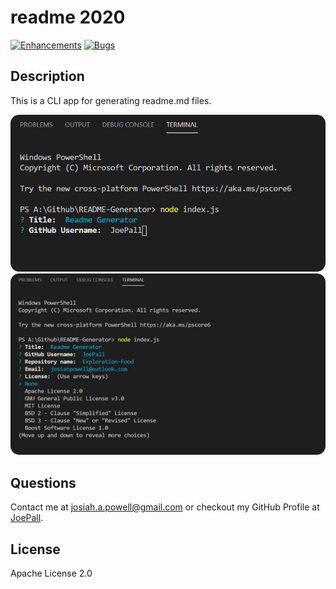 # readme 2020
[![Enhancements](https://img.shields.io/github/issues/JoePall/read.me/enhancement.svg)](https://github.com/JoePall/read.me/issues?q=is%3Aopen+is%3Aissue+label%3Aenhancement+sort%3Areactions-%2B1-desc)
[![Bugs](https://img.shields.io/github/issues/JoePall/read.me/bug.svg)](https://github.com/JoePall/read.me/issues?utf8=✓&q=is%3Aissue+is%3Aopen+label%3Abug)

## Description

<p>This is a CLI app for generating readme.md files.</p>

<img style="border-radius: 1em;" alt="readme 2020 in Action (screenshot #1)" src="assets/screenshots/screenshot-1.PNG">
<img style="border-radius: 1em;" alt="readme 2020 in Action (screenshot #2)" src="assets/screenshots/screenshot-2.PNG">


## Questions

<p>Contact me at <a href="mailto:josiah.a.powell@gmail.com">josiah.a.powell@gmail.com</a> or checkout my GitHub Profile at <a href="https://github.com/JoePall">JoePall</a>.</p>

## License
<p>Apache License 2.0</p>


